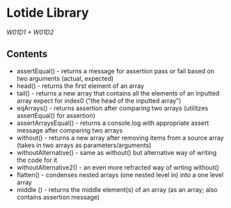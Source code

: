 # Lotide Library
*W01D1 + W01D2*

## Contents
* assertEqual() - returns a message for assertion pass or fail based on two arguments (actual, expected)
* head() - returns the first element of an array
* tail() - returns a new array that contains all the elements of an inputted array expect for index0 ("the head of the inputted array")
* eqArrays() - returns assertion after comparing two arrays (utilitzes assertEqual() for assertion)
* assertArraysEqual() - returns a console.log with appropriate assert message after comparing two arrays 
* without() - returns a new array after removing items from a source array (takes in two arrays as parameters/arguments)
* withoutAlternative() - same as without() but alternative way of writing the code for it
* withoutAlternative2() - an even more refracted way of wrting without()
* flatten() - condenses nested arrays (one nested level in) into a one level array
* middle () - returns the middle element(s) of an array (as an array; also contains assertion message)